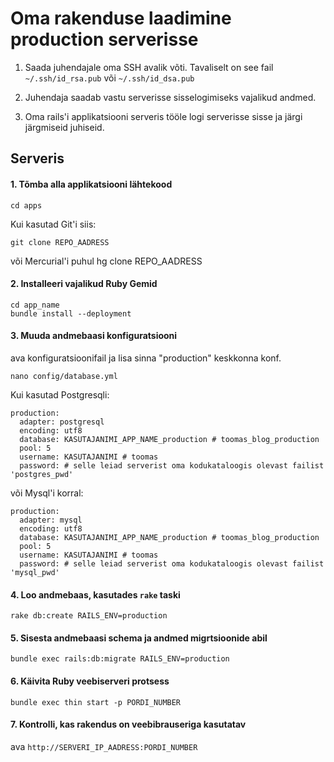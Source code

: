 Oma rakenduse laadimine production serverisse
=============

1. Saada juhendajale oma SSH avalik võti. Tavaliselt on see fail `~/.ssh/id_rsa.pub` või `~/.ssh/id_dsa.pub`

2. Juhendaja saadab vastu serverisse sisselogimiseks vajalikud andmed.

3. Oma rails'i applikatsiooni serveris tööle logi serverisse sisse ja järgi järgmiseid juhiseid.


Serveris
-------

#### 1. Tõmba alla applikatsiooni lähtekood 

    cd apps
    
Kui kasutad Git'i siis:

    git clone REPO_AADRESS
või Mercurial'i puhul
    hg clone REPO_AADRESS


#### 2. Installeeri vajalikud Ruby Gemid

    cd app_name 
    bundle install --deployment

#### 3. Muuda andmebaasi konfiguratsiooni

ava konfiguratsioonifail ja lisa sinna "production" keskkonna konf.

    nano config/database.yml

Kui kasutad Postgresqli:

    production:
      adapter: postgresql
      encoding: utf8
      database: KASUTAJANIMI_APP_NAME_production # toomas_blog_production
      pool: 5
      username: KASUTAJANIMI # toomas
      password: # selle leiad serverist oma kodukataloogis olevast failist 'postgres_pwd'

 või Mysql'i korral:

    production:
      adapter: mysql
      encoding: utf8
      database: KASUTAJANIMI_APP_NAME_production # toomas_blog_production
      pool: 5
      username: KASUTAJANIMI # toomas
      password: # selle leiad serverist oma kodukataloogis olevast failist 'mysql_pwd'

#### 4. Loo andmebaas, kasutades `rake` taski

    rake db:create RAILS_ENV=production
    
#### 5. Sisesta andmebaasi schema ja andmed migrtsioonide abil
    
    bundle exec rails:db:migrate RAILS_ENV=production
    
#### 6. Käivita Ruby veebiserveri protsess

    bundle exec thin start -p PORDI_NUMBER
    
#### 7. Kontrolli, kas rakendus on veebibrauseriga kasutatav

ava `http://SERVERI_IP_AADRESS:PORDI_NUMBER`
